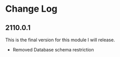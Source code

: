 # Change Log

## 2110.0.1
This is the final version for this module I will release.

* Removed Database schema restriction
